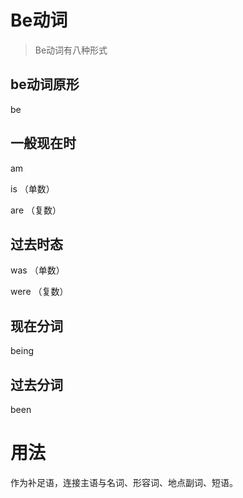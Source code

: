 # Be动词

> Be动词有八种形式

## be动词原形
be 

## 一般现在时
am

is （单数）

are （复数）

## 过去时态

was （单数）

were （复数）

## 现在分词

being

## 过去分词

been

# 用法

作为补足语，连接主语与名词、形容词、地点副词、短语。
